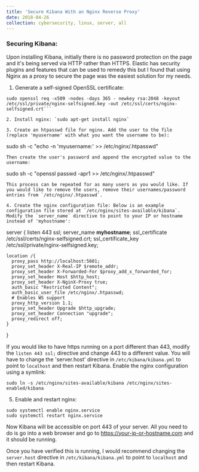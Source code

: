 ```yaml
---
title: 'Secure Kibana With an Nginx Reverse Proxy' 
date: 2018-04-26
collection: cybersecurity, linux, server, all 
---
```

### Securing Kibana: 
Upon installing Kibana, initially there is no password protection on the page and it's being served via HTTP rather than HTTPS. Elastic has security plugins and features that can be used to remedy this but I found that using Nginx as a proxy to secure the page was the easiest solution for my needs. 
1. Generate a self-signed OpenSSL certificate: 
```
sudo openssl req -x509 -nodes -days 365 - newkey rsa:2048 -keyout /etc/ssl/private/nginx-selfsigned.key -out /etc/ssl/certs/nginx-selfsigned.crt```
 
2. Install nginx: `sudo apt-get install nginx` 

3. Create an htpasswd file for nginx. Add the user to the file (replace 'myusername' with what you want the username to be): 
```
sudo sh -c "echo -n 'myusername:' >> /etc/nginx/.htpasswd"
``` 
Then create the user's password and append the encrypted value to the username: 
```
sudo sh -c "openssl passwd -apr1 >> /etc/nginx/.htpasswd"
```
This process can be repeated for as many users as you would like. If you would like to remove the users, remove their usernames/password entries from `/etc/nginx/.htpasswd`. 

4. Create the nginx configuration file: Below is an example configuration file stored at `/etc/nginx/sites-available/kibana`. Modify the `server_name` directive to point to your IP or hostname instead of 'myhostname': 
```
server { 
    listen 443 ssl; 
    server_name **myhostname**; 
    ssl_certificate /etc/ssl/certs/nginx-selfsigned.crt;
    ssl_certificate_key /etc/ssl/private/nginx-selfsigned.key; 

    location /{ 
      proxy_pass http://localhost:5601; 
      proxy_set_header X-Real-IP $remote_addr;
      proxy_set_header X-Forwarded-For $proxy_add_x_forwarded_for; 
      proxy_set_header Host $http_host; 
      proxy_set_header X-NginX-Proxy true; 
      auth_basic "Restricted Content"; 
      auth_basic_user_file /etc/nginx/.htpasswd; 
      # Enables WS support
      proxy_http_version 1.1; 
      proxy_set_header Upgrade $http_upgrade;
      proxy_set_header Connection "upgrade"; 
      proxy_redirect off; 
    } 
} 

If you would like to have https running on a port different than 443, modify the `listen 443 ssl;` directive and change 443 to a different value. You will have to change the 'server.host' directive in `/etc/kibana/kibana.yml` to point to `localhost` and then restart Kibana. Enable the nginx configuration using a symlink:
```
sudo ln -s /etc/nginx/sites-available/kibana /etc/nginx/sites-enabled/kibana 
```

5. Enable and restart nginx: 
```
sudo systemctl enable nginx.service 
sudo systemctl restart nginx.service 
```

Now Kibana will be accessible on port 443 of your server. All you need to do is go into a web browser and go to https://your-ip-or-hostname.com and it should be running. 

Once you have verified this is running, I would recommend changing the `server.host` directive in `/etc/kibana/kibana.yml` to point to `localhost` and then restart Kibana.
